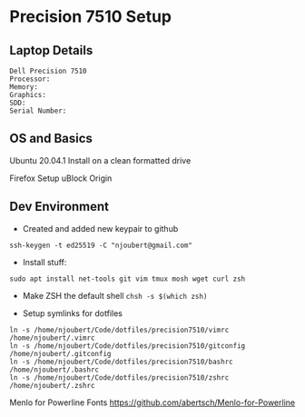 # Precision 7510 Setup

## Laptop Details

```
Dell Precision 7510
Processor:
Memory:
Graphics:
SDD:
Serial Number:
```

## OS and Basics

Ubuntu 20.04.1 Install on a clean formatted drive

Firefox Setup
uBlock Origin

## Dev Environment

* Created and added new keypair to github
```
ssh-keygen -t ed25519 -C "njoubert@gmail.com"
```

* Install stuff:
```
sudo apt install net-tools git vim tmux mosh wget curl zsh
```	

* Make ZSH the default shell
```chsh -s $(which zsh)```

* Setup symlinks for dotfiles
```
ln -s /home/njoubert/Code/dotfiles/precision7510/vimrc /home/njoubert/.vimrc
ln -s /home/njoubert/Code/dotfiles/precision7510/gitconfig /home/njoubert/.gitconfig
ln -s /home/njoubert/Code/dotfiles/precision7510/bashrc /home/njoubert/.bashrc
ln -s /home/njoubert/Code/dotfiles/precision7510/zshrc /home/njoubert/.zshrc

```

Menlo for Powerline Fonts
https://github.com/abertsch/Menlo-for-Powerline

